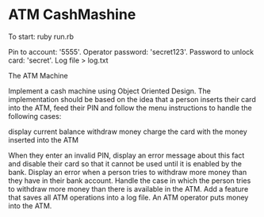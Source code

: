 # ATM CashMashine
To start: ruby run.rb

Pin to account: '5555'.
Operator password: 'secret123'.
Password to unlock card: 'secret'.
Log file > log.txt

The ATM Machine

Implement a cash machine using Object Oriented Design. The implementation should be based on the idea that a person inserts their card into the ATM, feed their PIN and follow the menu instructions to handle the following cases:

  display current balance
  withdraw money
  charge the card with the money inserted into the ATM

When they enter an invalid PIN, display an error message about this fact and disable their card so that it cannot be used until it is enabled by the bank.
Display an error when a person tries to withdraw more money than they have in their bank account.
Handle the case in which the person tries to withdraw more money than there is available in the ATM.
Add a feature that saves all ATM operations into a log file.
An ATM operator puts money into the ATM.
